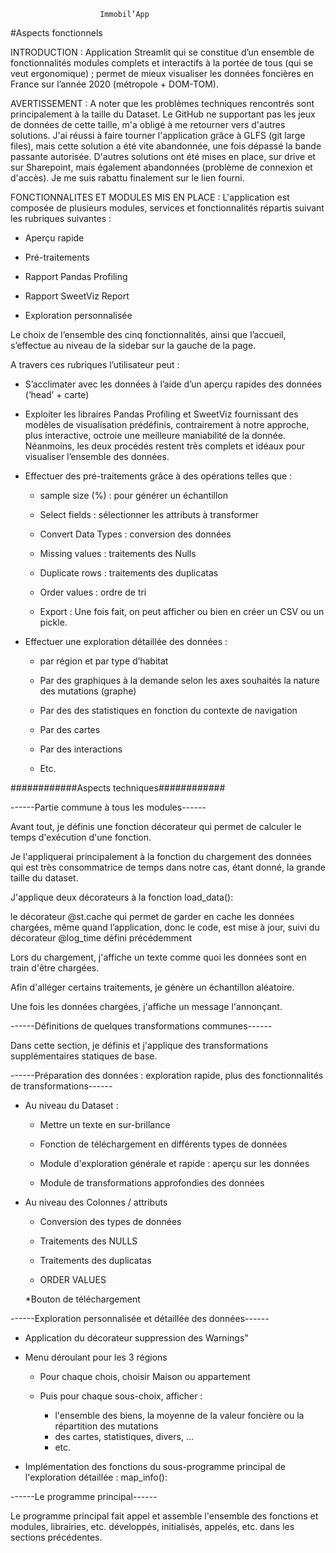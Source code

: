 						Immobil’App


#Aspects fonctionnels

INTRODUCTION : 
Application Streamlit qui se constitue d’un ensemble de fonctionnalités modules complets et interactifs à la portée de tous (qui se veut ergonomique) ; permet de mieux visualiser les données foncières en France sur l’année 2020 (métropole + DOM-TOM).

AVERTISSEMENT : 
A noter que les problèmes techniques rencontrés sont principalement à la taille du Dataset. Le GitHub ne supportant pas les jeux de données de cette taille, m'a obligé à me retourner vers d'autres solutions. J'ai réussi à faire tourner l'application grâce à GLFS (git large files), mais cette solution a été vite abandonnée, une fois dépassé la bande passante autorisée. D'autres solutions ont été mises en place, sur drive et sur Sharepoint, mais également abandonnées (problème de connexion et d'accès). Je me suis rabattu finalement sur le lien fourni.



FONCTIONNALITES ET MODULES MIS EN PLACE : 
L'application est composée de plusieurs modules, services et fonctionnalités répartis suivant les rubriques suivantes :


- Aperçu rapide

- Pré-traitements

- Rapport Pandas Profiling

- Rapport SweetViz Report

- Exploration personnalisée 



Le choix de l’ensemble des cinq fonctionnalités, ainsi que l’accueil, s’effectue au niveau de la sidebar sur la gauche de la page.



A travers ces rubriques l’utilisateur peut :

- S’acclimater avec les données à l’aide d’un aperçu rapides des données (‘head’ + carte)



- Exploiter les libraires Pandas Profiling et SweetViz fournissant des modèles de visualisation prédéfinis, contrairement à notre approche, plus interactive, octroie une meilleure maniabilité de la donnée. Néanmoins, les deux procédés restent très complets et idéaux pour visualiser l’ensemble des données. 



- Effectuer des pré-traitements grâce à des opérations telles que :

	* sample size (%) : pour générer un échantillon

	* Select fields : sélectionner les attributs à transformer

	* Convert Data Types : conversion des données

	* Missing values : traitements des Nulls

	* Duplicate rows : traitements des duplicatas 

	* Order values : ordre de tri

	* Export : Une fois fait, on peut afficher ou bien en créer un CSV ou un pickle.



- Effectuer une exploration détaillée des données :
	* par région et par type d’habitat

	* Par des graphiques à la demande selon les axes souhaités la nature des mutations (graphe)

	* Par des des statistiques en fonction du contexte de navigation

	* Par des cartes 
	* Par des interactions 
	* Etc. 



############Aspects techniques############



------Partie commune à tous les modules------



Avant tout, je définis une fonction décorateur qui permet de calculer le temps d'exécution d'une fonction.

Je l'appliquerai principalement à la fonction du chargement des données qui est très consommatrice de temps dans notre cas, étant donné, la grande taille du dataset.



J'applique deux décorateurs à la fonction load_data():

le décorateur @st.cache qui permet de garder en cache les données chargées, même quand l’application, donc le code, est mise à jour, suivi du décorateur @log_time défini précédemment



Lors du chargement, j'affiche un texte comme quoi les données sont en train d'être chargées.



Afin d'alléger certains traitements, je génère un échantillon aléatoire.



Une fois les données chargées, j'affiche un message l'annonçant.




------Définitions de quelques transformations communes------

Dans cette section, je définis et j'applique des transformations supplémentaires statiques de base.




------Préparation des données : exploration rapide, plus des fonctionnalités de transformations------



- Au niveau du Dataset :
	* Mettre un texte en sur-brillance

	* Fonction de téléchargement en différents types de données

	* Module d'exploration générale et rapide : aperçu sur les données

	* Module de transformations approfondies des données



- Au niveau des Colonnes / attributs



	* Conversion des types de données

	* Traitements des NULLS

	* Traitements des duplicatas

	* ORDER VALUES

	*Bouton de téléchargement


------Exploration personnalisée et détaillée des données------


- Application du décorateur suppression des Warnings"

- Menu déroulant pour les 3 régions

	* Pour chaque chois, choisir Maison ou appartement

	* Puis pour chaque sous-choix, afficher :

		* l'ensemble des biens, la moyenne de la valeur foncière ou la répartition des mutations
		* des cartes, statistiques, divers, ...
		* etc.

- Implémentation des fonctions du sous-programme principal de l'exploration détaillée : map_info(): 


------Le programme principal------

Le programme principal fait appel et assemble l'ensemble des fonctions et modules, librairies, etc. développés, initialisés, appelés, etc. dans les sections précédentes.









